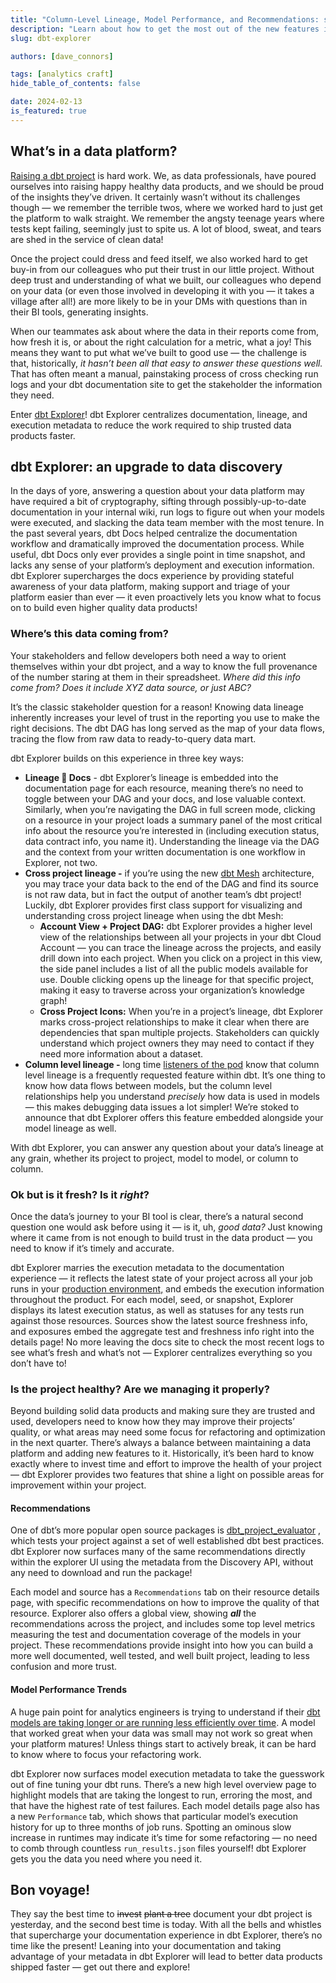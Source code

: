 ```yaml
---
title: "Column-Level Lineage, Model Performance, and Recommendations: ship trusted data products with dbt Explorer"
description: "Learn about how to get the most out of the new features in dbt Explorer"
slug: dbt-explorer

authors: [dave_connors]

tags: [analytics craft]
hide_table_of_contents: false

date: 2024-02-13
is_featured: true
---
```


## What’s in a data platform?

[Raising a dbt project](https://docs.getdbt.com/blog/how-to-build-a-mature-dbt-project-from-scratch) is hard work. We, as data professionals, have poured ourselves into raising happy healthy data products, and we should be proud of the insights they’ve driven. It certainly wasn’t without its challenges though — we remember the terrible twos, where we worked hard to just get the platform to walk straight. We remember the angsty teenage years where tests kept failing, seemingly just to spite us. A lot of blood, sweat, and tears are shed in the service of clean data!

Once the project could dress and feed itself, we also worked hard to get buy-in from our colleagues who put their trust in our little project. Without deep trust and understanding of what we built, our colleagues who depend on your data (or even those involved in developing it with you — it takes a village after all!) are more likely to be in your DMs with questions than in their BI tools, generating insights.

When our teammates ask about where the data in their reports come from, how fresh it is, or about the right calculation for a metric, what a joy! This means they want to put what we’ve built to good use — the challenge is that, historically, *it hasn’t been all that easy to answer these questions well.* That has often meant a manual, painstaking process of cross checking run logs and your dbt documentation site to get the stakeholder the information they need.

Enter [dbt Explorer](https://www.getdbt.com/product/dbt-explorer)! dbt Explorer centralizes documentation, lineage, and execution metadata to reduce the work required to ship trusted data products faster.

<!-- truncate -->
## dbt Explorer: an upgrade to data discovery

In the days of yore, answering a question about your data platform may have required a bit of cryptography, sifting through possibly-up-to-date documentation in your internal wiki, run logs to figure out when your models were executed, and slacking the data team member with the most tenure. In the past several years, dbt Docs helped centralize the documentation workflow and dramatically improved the documentation process. While useful, dbt Docs only ever provides a single point in time snapshot, and lacks any sense of your platform’s deployment and execution information. dbt Explorer supercharges the docs experience by providing stateful awareness of your data platform, making support and triage of your platform easier than ever — it even proactively lets you know what to focus on to build even higher quality data products!

### Where’s this data coming from?

Your stakeholders and fellow developers both need a way to orient themselves within your dbt project, and a way to know the full provenance of the number staring at them in their spreadsheet. *Where did this info come from? Does it include XYZ data source, or just ABC?*

It’s the classic stakeholder question for a reason! Knowing data lineage inherently increases your level of trust in the reporting you use to make the right decisions. The dbt DAG has long served as the map of your data flows, tracing the flow from raw data to ready-to-query data mart.


<Lightbox src="/img/blog/2024-02-13-dbt-explorer/full-lineage.png" width="85%" title="Look at that lineage!" />


dbt Explorer builds on this experience in three key ways:

- **Lineage 🤝 Docs** - dbt Explorer’s lineage is embedded into the documentation page for each resource, meaning there’s no need to toggle between your DAG and your docs, and lose valuable context. Similarly, when you’re navigating the DAG in full screen mode, clicking on a resource in your project loads a summary panel of the most critical info about the resource you’re interested in (including execution status, data contract info, you name it). Understanding the lineage via the DAG and the context from your written documentation is one workflow in Explorer, not two.
- **Cross project lineage -**  if you’re using the new [dbt Mesh](https://www.getdbt.com/product/dbt-mesh) architecture, you may trace your data back to the end of the DAG and find its source is not raw data, but in fact the output of another team’s dbt project! Luckily, dbt Explorer provides first class support for visualizing and understanding cross project lineage when using the dbt Mesh:
  - **Account View + Project DAG:** dbt Explorer provides a higher level view of the relationships between all your projects in your dbt Cloud Account — you can trace the lineage across the projects, and easily drill down into each project. When you click on a project in this view, the side panel includes a list of all the public models available for use. Double clicking opens up the lineage for that specific project, making it easy to traverse across your organization’s knowledge graph!
  - **Cross Project Icons:** When you’re in a project’s lineage, dbt Explorer marks cross-project relationships to make it clear when there are dependencies that span multiple projects. Stakeholders can quickly understand which project owners they may need to contact if they need more information about a dataset.
- **Column level lineage -** long time [listeners of the pod](https://github.com/dbt-labs/dbt-core/discussions/4458) know that column level lineage is a frequently requested feature within dbt. It’s one thing to know how data flows between models, but the column level relationships help you understand *precisely* how data is used in models — this makes debugging data issues a lot simpler! We’re stoked to announce that dbt Explorer offers this feature embedded alongside your model lineage as well.

<Lightbox src="/img/blog/2024-02-13-dbt-explorer/column-level-lineage.png" width="85%" title="You can trace the data in a column from the source to the end of your DAG!" />

With dbt Explorer, you can answer any question about your data’s lineage at any grain, whether its project to project, model to model, or column to column.  

### Ok but is it fresh? Is it *right*?

Once the data’s journey to your BI tool is clear, there’s a natural second question one would ask before using it — is it, uh, *good data?* Just knowing where it came from is not enough to build trust in the data product — you need to know if it’s timely and accurate.

dbt Explorer marries the execution metadata to the documentation experience  — it reflects the latest state of your project across all your job runs in your [production environment,](https://docs.getdbt.com/docs/deploy/deploy-environments#set-as-production-environment) and embeds the execution information throughout the product. For each model, seed, or snapshot, Explorer displays its latest execution status, as well as statuses for any tests run against those resources. Sources show the latest source freshness info, and exposures embed the aggregate test and freshness info right into the details page! No more leaving the docs site to check the most recent logs to see what’s fresh and what’s not — Explorer centralizes everything so you don’t have to!

<Lightbox src="/img/blog/2024-02-13-dbt-explorer/embedded-metadata-model.png" width="85%" title="passing model! passing tests!" />

<Lightbox src="/img/blog/2024-02-13-dbt-explorer/embedded-metadata-source.png" width="85%" title="have you ever seen a fresher source?" />


### Is the project healthy? Are we managing it properly?

Beyond building solid data products and making sure they are trusted and used, developers need to know how they may improve their projects’ quality, or what areas may need some focus for refactoring and optimization in the next quarter. There’s always a balance between maintaining a data platform and adding new features to it. Historically, it’s been hard to know exactly where to invest time and effort to improve the health of your project — dbt Explorer provides two features that shine a light on possible areas for improvement within your project.

#### Recommendations

One of dbt’s more popular open source packages is [dbt_project_evaluator](https://github.com/dbt-labs/dbt-project-evaluator) , which tests your project against a set of well established dbt best practices. dbt Explorer now surfaces many of the same recommendations directly within the explorer UI using the metadata from the Discovery API, without any need to download and run the package!

Each model and source has a `Recommendations` tab on their resource details page, with specific recommendations on how to improve the quality of that resource. Explorer also offers a global view, showing *****all***** the recommendations across the project, and includes some top level metrics measuring the test and documentation coverage of the models in your project. These recommendations provide insight into how you can build a more well documented, well tested, and well built project, leading to less confusion and more trust.


<Lightbox src="/img/blog/2024-02-13-dbt-explorer/recommendations.png" width="85%" title="The recommendations summary — I’ve got some work to do!" />

#### Model Performance Trends

A huge pain point for analytics engineers is trying to understand if their [dbt models are taking longer or are running less efficiently over time](https://docs.getdbt.com/blog/how-we-shaved-90-minutes-off-model). A model that worked great when your data was small may not work so great when your platform matures! Unless things start to actively break, it can be hard to know where to focus your refactoring work.

dbt Explorer now surfaces model execution metadata to take the guesswork out of fine tuning your dbt runs. There’s a new high level overview page to highlight models that are taking the longest to run, erroring the most, and that have the highest rate of test failures. Each model details page also has a new `Performance` tab, which shows that particular model’s execution history for up to three months of job runs. Spotting an ominous slow increase in runtimes may indicate it’s time for some refactoring — no need to comb through countless `run_results.json` files yourself! dbt Explorer gets you the data you need where you need it.

<Lightbox src="/img/blog/2024-02-13-dbt-explorer/model-execution.png" width="85%" title="maybe I should check on that one long run!" />

## Bon voyage!

They say the best time to ~~invest~~ ~~plant a tree~~ document your dbt project is yesterday, and the second best time is today. With all the bells and whistles that supercharge your documentation experience in dbt Explorer, there’s no time like the present! Leaning into your documentation and taking advantage of your metadata in dbt Explorer will lead to better data products shipped faster — get out there and explore!
